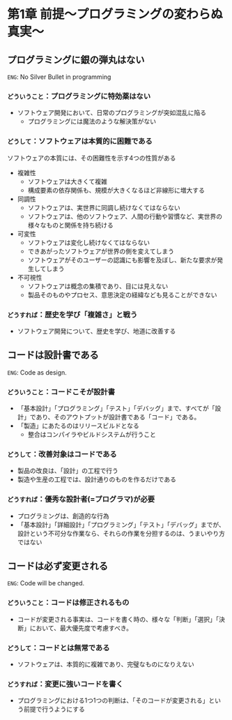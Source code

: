 # 第1章 前提〜プログラミングの変わらぬ真実〜

## プログラミングに銀の弾丸はない

`ENG`: No Silver Bullet in programming

### `どういうこと`：プログラミングに特効薬はない

- ソフトウェア開発において、日常のプログラミングが突如混乱に陥る
  - プログラミングには魔法のような解決策がない

### `どうして`：ソフトウェアは本質的に困難である

ソフトウェアの本質には、その困難性を示す4つの性質がある

- 複雑性
  - ソフトウェアは大きくて複雑
  - 構成要素の依存関係も、規模が大きくなるほど非線形に増大する
- 同調性
  - ソフトウェアは、実世界に同調し続けなくてはならない
  - ソフトウェアは、他のソフトウェア、人間の行動や習慣など、実世界の様々なものと関係を持ち続ける
- 可変性
  - ソフトウェアは変化し続けなくてはならない
  - できあがったソフトウェアが世界の側を変えてしまう
  - ソフトウェアがそのユーザーの認識にも影響を及ぼし、新たな要求が発生してしまう
- 不可視性
  - ソフトウェアは概念の集積であり、目には見えない
  - 製品そのものやプロセス、意思決定の経緯なども見ることができない

### `どうすれば`：歴史を学び「複雑さ」と戦う

- ソフトウェア開発について、歴史を学び、地道に改善する



## コードは設計書である

`ENG`: Code as design.

### `どういうこと`：コードこそが設計書

- 「基本設計」「プログラミング」「テスト」「デバッグ」まで、すべてが「設計」であり、そのアウトプットが設計書である「コード」である。
- 「製造」にあたるのはリリースビルドとなる
  - 整合はコンパイラやビルドシステムが行うこと

### `どうして`：改善対象はコードである

- 製品の改良は、「設計」の工程で行う
- 製造や生産の工程では、設計通りのものを作るだけである

### `どうすれば`：優秀な設計者(=プログラマ)が必要

- プログラミングは、創造的な行為
- 「基本設計」「詳細設計」「プログラミング」「テスト」「デバッグ」までが、設計という不可分な作業なら、それらの作業を分担するのは、うまいやり方ではない

## コードは必ず変更される

`ENG`: Code will be changed.

### `どういうこと`：コードは修正されるもの

- コードが変更される事実は、コードを書く時の、様々な「判断」「選択」「決断」において、最大優先度で考慮すべき。

### `どうして`：コードとは無常である

- ソフトウェアは、本質的に複雑であり、完璧なものになりえない

### `どうすれば`：変更に強いコードを書く

- プログラミングにおける1つ1つの判断は、「そのコードが変更される」という前提で行うようにする



